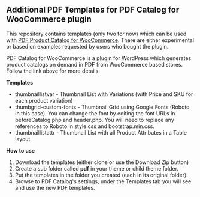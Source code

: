 Additional PDF Templates for PDF Catalog for WooCommerce plugin
---------------------------------------------------------------

This repository contains templates (only two for now) which can be used with [PDF Product Catalog for WooCommerce](http://bit.ly/woopdf). There are either experimental or based on examples requested by users who bought the plugin.

PDF Catalog for WooCommerce is a plugin for WordPress which generates product catalogs on demand in PDF from WooCommerce based stores. Follow the link above for more details. 

**Templates**

 - thumbnaillistvar - Thumbnail List with Variations (with Price and SKU for each product variation)
 - thumbgrid-custom-fonts - Thumbnail Grid using Google Fonts (Roboto in this case). You can change the font by editing the font URLs in beforeCatalog.php and header.php. You will need to replace any references to Roboto in style.css and bootstrap.min.css.
 - thumbnaillistattr - Thumbnail List with all Product Attributes in a Table layout
 
 
**How to use**
 
 1. Download the templates (either clone or use the Download Zip button)
 2. Create a sub folder called <b>pdf</b> in your theme or child theme folder.
 3. Put the templates in the folder you created (each in its original folder).
 4. Browse to PDF Catalog's settings, under the Templates tab you will see and use the new PDF templates.